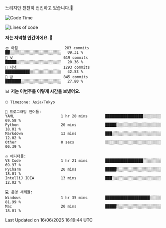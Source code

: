 느리지만 천천히 전진하고 있습니다.🐢

<!--START_SECTION:waka-->
![Code Time](http://img.shields.io/badge/Code%20Time-1%2C596%20hrs%2050%20mins-blue)

![Lines of code](https://img.shields.io/badge/%EC%A0%80%EB%8A%94%20%EC%97%AC%ED%83%9C%EA%B9%8C%EC%A7%80%20-919.4%20thousand%20%EC%A4%84%EC%9D%98%20%EC%BD%94%EB%93%9C%EB%A5%BC%20%EC%9E%91%EC%84%B1%ED%96%88%EC%96%B4%EC%9A%94.-blue)

**저는 저녁형 인간이에요. 🦉** 

```text
🌞 아침                     283 commits         ██░░░░░░░░░░░░░░░░░░░░░░░   09.31 % 
🌆 낮　                     619 commits         █████░░░░░░░░░░░░░░░░░░░░   20.36 % 
🌃 저녁                     1293 commits        ███████████░░░░░░░░░░░░░░   42.53 % 
🌙 밤　                     845 commits         ███████░░░░░░░░░░░░░░░░░░   27.80 % 
```


📊 **저는 이번주를 이렇게 시간을 보냈어요.** 

```text
🕑︎ Timezone: Asia/Tokyo

💬 프로그래밍 언어들: 
YAML                     1 hr 20 mins        █████████████████░░░░░░░░   69.58 % 
Python                   20 mins             █████░░░░░░░░░░░░░░░░░░░░   18.01 % 
Markdown                 13 mins             ███░░░░░░░░░░░░░░░░░░░░░░   12.02 % 
Other                    0 secs              ░░░░░░░░░░░░░░░░░░░░░░░░░   00.39 % 

🔥 에디터들: 
VS Code                  1 hr 21 mins        █████████████████░░░░░░░░   69.97 % 
PyCharm                  20 mins             █████░░░░░░░░░░░░░░░░░░░░   18.01 % 
IntelliJ IDEA            13 mins             ███░░░░░░░░░░░░░░░░░░░░░░   12.02 % 

💻 운영 체제들: 
Windows                  1 hr 35 mins        ████████████████████░░░░░   81.99 % 
Mac                      20 mins             █████░░░░░░░░░░░░░░░░░░░░   18.01 % 
```


 Last Updated on 16/06/2025 16:19:44 UTC
<!--END_SECTION:waka-->

